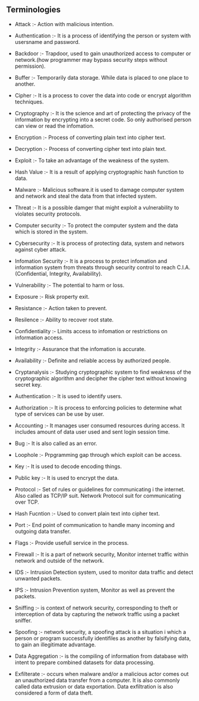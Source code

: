 ## Terminologies

- Attack :- Action with malicious intention.

- Authentication :- It is a process of identifying the person
or system with usersname and password.

- Backdoor :- Trapdoor, used to gain unauthorized access to 
computer or network.(how programmer may bypass security steps
without permission).

- Buffer :- Temporarily data storage. While data is placed to one
place to another.

- Cipher :- It is a process to cover the data into code or encrypt
algorithm techniques.

- Cryptography :- It is the science and art of protecting the
privacy of the information by encrypting into a secret code.
So only authorised person can view or read the infomation.

- Encryption :- Process of converting plain text into cipher 
text.

- Decryption :- Process of converting cipher text into plain
text.

- Exploit :- To take an advantage of the weakness of the system.

- Hash Value :- It is a result of applying cryptographic hash 
function to data.

- Malware :- Malicious software.it is used to damage computer
system and network and steal the data from that infected system.

- Threat :- It is a possible damger that might exploit a vulnerability 
to violates security protocols.

- Computer security :- To protect the computer system and the data
which is stored in the system.

- Cybersecurity :- It is process of protecting data, system
and networs against cyber attack.

- Infomation Security :- It is a process to protect infomation
and information system from threats through security control
to reach C.I.A. (Confidential, Integrity, Availability).

- Vulnerability :- The potential to harm or loss.

- Exposure :- Risk property exit.

- Resistance :- Action taken to prevent.

- Resilence :- Ability to recover root state.

- Confidentiality :- Limits access to infomation or restrictions
on information access.

- Integrity :- Assurance that the infomation is accurate.

- Availability :- Definite and reliable access by authorized
people.

- Cryptanalysis :- Studying cryptographic system to find weakness
of the cryptographic algorithm and decipher the cipher text
without knowing secret key.

- Authentication :- It is used to identify users.

- Authorization :- It is process to enforcing policies to
determine what type of services can be use by user.

- Accounting :- It manages user consumed resources during access.
It includes amount of data user used and sent login session
time.

- Bug :- It is also called as an error.

- Loophole :- Prpgramming gap through which exploit can be access.

- Key :- It is used to decode encoding things.

- Public key :- It is used to encrypt the data.

- Protocol :- Set of rules or guidelines for communicating
i the internet. Also called as TCP/IP suit. Network Protocol
suit for communicating over TCP.

- Hash Fucntion :- Used to convert plain text into cipher text.

- Port :- End point of communication to handle many incoming
and outgoing data transfer.

- Flags :- Provide usefull service in the process.

- Firewall :- It is a part of network security, Monitor internet
traffic within network and outside of the network.

- IDS :- Intrusion Detection system, used to monitor data traffic
and detect unwanted packets.

- IPS :- Intrusion Prevention system, Monitor as well as
prevent the packets.

- Sniffing :- is context of network security, corresponding
to theft or interception of data by capturing the network 
traffic using a packet sniffer.

- Spoofing :- network security, a spoofing attack is a situation
i which a person or program successfully identifiles as another
by falsifying data, to gain an illegitimate advantage.

- Data Aggregation :- is the compiling of information
from database with intent to prepare combined datasets for data processing.

- Exfilterate :- occurs when malware and/or a malicious actor
comes out an unauthorized data transfer from a computer. It 
is also commonly called data extrusion or data exportation.
Data exfiltration is also considered a form of data theft.
